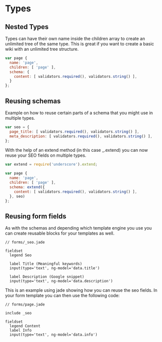 # Types

## Nested Types

Types can have their own name inside the children array to create an unlimited tree of the same type. This is great if you want to create a basic wiki with an unlimited tree structure.

```js
var page {
  name: 'page',
  children: [ 'page' ],
  schema: {
    content: [ validators.required(), validators.string() ],
  }
};
```

## Reusing schemas

Example on how to reuse certain parts of a schema that you might use in multiple types.

```js
var seo = {
  page_title: [ validators.required(), validators.string() ],
  meta_description: [ validators.required(), validators.string() ],
};
```

With the help of an extend method (in this case _.extend) you can now reuse your SEO fields on multiple types.

```js
var extend = require('underscore').extend;

var page {
  name: 'page',
  children: [ 'page' ],
  schema: extend({
    content: [ validators.required(), validators.string() ],
  }, seo)
};
```

## Reusing form fields

As with the schemas and depending which template engine you use you can create reusable blocks for your templates as well.

```jade
// forms/_seo.jade

fieldset
  legend Seo

  label Title (Meaningful keywords)
  input(type='text', ng-model='data.title')

  label Description (Google snippet)
  input(type='text', ng-model='data.description')
```

This is an example using jade showing how you can reuse the seo fields. In your form template you can then use the following code:

```jade
// forms/page.jade

include _seo

fieldset
  legend Content
  label Info
  input(type='text', ng-model='data.info')
```
